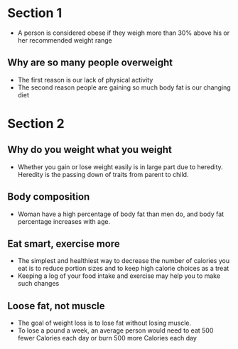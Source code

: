
# Section 1

-  A person is considered obese if they weigh more than 30% above his or her recommended weight range

## Why are so many people overweight
- The first reason is our lack of physical activity
- The second reason people are gaining so much body fat is our changing diet

# Section 2

## Why do you weight what you weight
- Whether you gain or lose weight easily is in large part due to heredity. Heredity is the passing down of traits from parent to child.

## Body composition

- Woman have a high percentage of body fat than men do, and body fat percentage increases with age. 

## Eat smart, exercise more
- The simplest and healthiest way to decrease the number of calories you eat is to reduce portion sizes and to keep high calorie choices as a treat
- Keeping a log of your food intake and exercise may help you to make such changes

## Loose fat, not muscle
- The goal of weight loss is to lose fat without losing muscle.
- To lose a pound a week, an average person would need to eat 500 fewer Calories each day or burn 500 more Calories each day